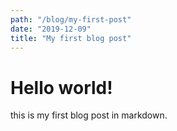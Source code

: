 ```yaml
---
path: "/blog/my-first-post"
date: "2019-12-09"
title: "My first blog post"
---
```


# Hello world!

this is my first blog post in markdown.

